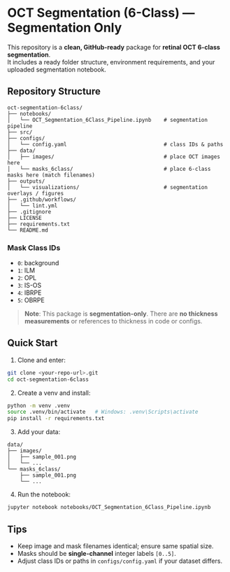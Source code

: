 # OCT Segmentation (6-Class) — Segmentation Only

This repository is a **clean, GitHub-ready** package for **retinal OCT 6-class segmentation**.  
It includes a ready folder structure, environment requirements, and your uploaded segmentation notebook.

## Repository Structure

```
oct-segmentation-6class/
├── notebooks/
│   └── OCT_Segmentation_6Class_Pipeline.ipynb    # segmentation pipeline
├── src/                                          
├── configs/
│   └── config.yaml                               # class IDs & paths 
├── data/
│   ├── images/                                   # place OCT images here
│   └── masks_6class/                             # place 6-class masks here (match filenames)
├── outputs/
│   └── visualizations/                           # segmentation overlays / figures
├── .github/workflows/
│   └── lint.yml                                  
├── .gitignore
├── LICENSE
├── requirements.txt
└── README.md
```

### Mask Class IDs
- `0`: background
- `1`: ILM
- `2`: OPL
- `3`: IS-OS
- `4`: IBRPE
- `5`: OBRPE

> **Note**: This package is **segmentation-only**. There are **no thickness measurements** or references to thickness in code or configs.

## Quick Start

1. Clone and enter:
```bash
git clone <your-repo-url>.git
cd oct-segmentation-6class
```

2. Create a venv and install:
```bash
python -m venv .venv
source .venv/bin/activate   # Windows: .venv\Scripts\activate
pip install -r requirements.txt
```

3. Add your data:
```
data/
├── images/
│   ├── sample_001.png
│   └── ...
└── masks_6class/
    ├── sample_001.png
    └── ...
```

4. Run the notebook:
```bash
jupyter notebook notebooks/OCT_Segmentation_6Class_Pipeline.ipynb
```

## Tips
- Keep image and mask filenames identical; ensure same spatial size.
- Masks should be **single-channel** integer labels `[0..5]`.
- Adjust class IDs or paths in `configs/config.yaml` if your dataset differs.

